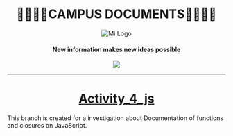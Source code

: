 
<h1 align="center">
🚀👨‍🚀🚀CAMPUS DOCUMENTS🚀👨‍🚀🚀
</h1>

<div align="center"">
  <img src="https://user-images.githubusercontent.com/122552606/224492912-1da451a9-2f2e-4a49-945f-b359835cf292.jpg" alt="Mi Logo">
</div>

  <h4 align="center">
New information makes new ideas possible
   </h4>

<p align="center">
   <img src="https://img.shields.io/badge/STATE-DEVELOPING-green">
</p>

------------

# <h1 align="center"> [Activity_4_js](https://github.com/Davidpereznuma10/Documents_Campus/tree/Activity_4_js "Activity_4_js")</h1>
This branch is created for a investigation about Documentation of functions and closures on   JavaScript.
